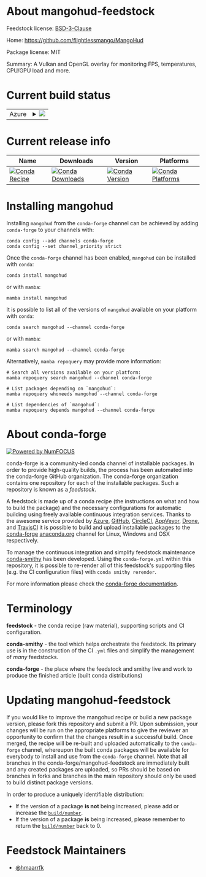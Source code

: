 About mangohud-feedstock
========================

Feedstock license: [BSD-3-Clause](https://github.com/conda-forge/mangohud-feedstock/blob/main/LICENSE.txt)

Home: https://github.com/flightlessmango/MangoHud

Package license: MIT

Summary: A Vulkan and OpenGL overlay for monitoring FPS, temperatures, CPU/GPU load and more.

Current build status
====================


<table>
    
  <tr>
    <td>Azure</td>
    <td>
      <details>
        <summary>
          <a href="https://dev.azure.com/conda-forge/feedstock-builds/_build/latest?definitionId=23351&branchName=main">
            <img src="https://dev.azure.com/conda-forge/feedstock-builds/_apis/build/status/mangohud-feedstock?branchName=main">
          </a>
        </summary>
        <table>
          <thead><tr><th>Variant</th><th>Status</th></tr></thead>
          <tbody><tr>
              <td>linux_64</td>
              <td>
                <a href="https://dev.azure.com/conda-forge/feedstock-builds/_build/latest?definitionId=23351&branchName=main">
                  <img src="https://dev.azure.com/conda-forge/feedstock-builds/_apis/build/status/mangohud-feedstock?branchName=main&jobName=linux&configuration=linux%20linux_64_" alt="variant">
                </a>
              </td>
            </tr>
          </tbody>
        </table>
      </details>
    </td>
  </tr>
</table>

Current release info
====================

| Name | Downloads | Version | Platforms |
| --- | --- | --- | --- |
| [![Conda Recipe](https://img.shields.io/badge/recipe-mangohud-green.svg)](https://anaconda.org/conda-forge/mangohud) | [![Conda Downloads](https://img.shields.io/conda/dn/conda-forge/mangohud.svg)](https://anaconda.org/conda-forge/mangohud) | [![Conda Version](https://img.shields.io/conda/vn/conda-forge/mangohud.svg)](https://anaconda.org/conda-forge/mangohud) | [![Conda Platforms](https://img.shields.io/conda/pn/conda-forge/mangohud.svg)](https://anaconda.org/conda-forge/mangohud) |

Installing mangohud
===================

Installing `mangohud` from the `conda-forge` channel can be achieved by adding `conda-forge` to your channels with:

```
conda config --add channels conda-forge
conda config --set channel_priority strict
```

Once the `conda-forge` channel has been enabled, `mangohud` can be installed with `conda`:

```
conda install mangohud
```

or with `mamba`:

```
mamba install mangohud
```

It is possible to list all of the versions of `mangohud` available on your platform with `conda`:

```
conda search mangohud --channel conda-forge
```

or with `mamba`:

```
mamba search mangohud --channel conda-forge
```

Alternatively, `mamba repoquery` may provide more information:

```
# Search all versions available on your platform:
mamba repoquery search mangohud --channel conda-forge

# List packages depending on `mangohud`:
mamba repoquery whoneeds mangohud --channel conda-forge

# List dependencies of `mangohud`:
mamba repoquery depends mangohud --channel conda-forge
```


About conda-forge
=================

[![Powered by
NumFOCUS](https://img.shields.io/badge/powered%20by-NumFOCUS-orange.svg?style=flat&colorA=E1523D&colorB=007D8A)](https://numfocus.org)

conda-forge is a community-led conda channel of installable packages.
In order to provide high-quality builds, the process has been automated into the
conda-forge GitHub organization. The conda-forge organization contains one repository
for each of the installable packages. Such a repository is known as a *feedstock*.

A feedstock is made up of a conda recipe (the instructions on what and how to build
the package) and the necessary configurations for automatic building using freely
available continuous integration services. Thanks to the awesome service provided by
[Azure](https://azure.microsoft.com/en-us/services/devops/), [GitHub](https://github.com/),
[CircleCI](https://circleci.com/), [AppVeyor](https://www.appveyor.com/),
[Drone](https://cloud.drone.io/welcome), and [TravisCI](https://travis-ci.com/)
it is possible to build and upload installable packages to the
[conda-forge](https://anaconda.org/conda-forge) [anaconda.org](https://anaconda.org/)
channel for Linux, Windows and OSX respectively.

To manage the continuous integration and simplify feedstock maintenance
[conda-smithy](https://github.com/conda-forge/conda-smithy) has been developed.
Using the ``conda-forge.yml`` within this repository, it is possible to re-render all of
this feedstock's supporting files (e.g. the CI configuration files) with ``conda smithy rerender``.

For more information please check the [conda-forge documentation](https://conda-forge.org/docs/).

Terminology
===========

**feedstock** - the conda recipe (raw material), supporting scripts and CI configuration.

**conda-smithy** - the tool which helps orchestrate the feedstock.
                   Its primary use is in the construction of the CI ``.yml`` files
                   and simplify the management of *many* feedstocks.

**conda-forge** - the place where the feedstock and smithy live and work to
                  produce the finished article (built conda distributions)


Updating mangohud-feedstock
===========================

If you would like to improve the mangohud recipe or build a new
package version, please fork this repository and submit a PR. Upon submission,
your changes will be run on the appropriate platforms to give the reviewer an
opportunity to confirm that the changes result in a successful build. Once
merged, the recipe will be re-built and uploaded automatically to the
`conda-forge` channel, whereupon the built conda packages will be available for
everybody to install and use from the `conda-forge` channel.
Note that all branches in the conda-forge/mangohud-feedstock are
immediately built and any created packages are uploaded, so PRs should be based
on branches in forks and branches in the main repository should only be used to
build distinct package versions.

In order to produce a uniquely identifiable distribution:
 * If the version of a package **is not** being increased, please add or increase
   the [``build/number``](https://docs.conda.io/projects/conda-build/en/latest/resources/define-metadata.html#build-number-and-string).
 * If the version of a package **is** being increased, please remember to return
   the [``build/number``](https://docs.conda.io/projects/conda-build/en/latest/resources/define-metadata.html#build-number-and-string)
   back to 0.

Feedstock Maintainers
=====================

* [@hmaarrfk](https://github.com/hmaarrfk/)


